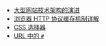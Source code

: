 
- [大型网站技术架构的演进](./website-evolution.md)
- [浏览器 HTTP 协议缓存机制详解](./browse-http-cache.md)
- [CSS 选择器](./css-selector.md)
- [URL 中的 `#`](./url_hash.md)
